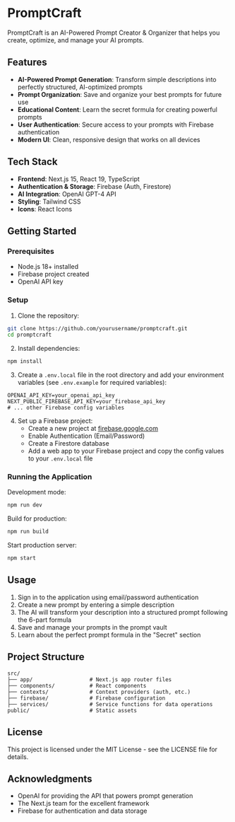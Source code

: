 # PromptCraft

PromptCraft is an AI-Powered Prompt Creator & Organizer that helps you create, optimize, and manage your AI prompts.

## Features

- **AI-Powered Prompt Generation**: Transform simple descriptions into perfectly structured, AI-optimized prompts
- **Prompt Organization**: Save and organize your best prompts for future use
- **Educational Content**: Learn the secret formula for creating powerful prompts
- **User Authentication**: Secure access to your prompts with Firebase authentication
- **Modern UI**: Clean, responsive design that works on all devices

## Tech Stack

- **Frontend**: Next.js 15, React 19, TypeScript
- **Authentication & Storage**: Firebase (Auth, Firestore)
- **AI Integration**: OpenAI GPT-4 API
- **Styling**: Tailwind CSS
- **Icons**: React Icons

## Getting Started

### Prerequisites

- Node.js 18+ installed
- Firebase project created
- OpenAI API key

### Setup

1. Clone the repository:

```bash
git clone https://github.com/yourusername/promptcraft.git
cd promptcraft
```

2. Install dependencies:

```bash
npm install
```

3. Create a `.env.local` file in the root directory and add your environment variables (see `.env.example` for required variables):

```
OPENAI_API_KEY=your_openai_api_key
NEXT_PUBLIC_FIREBASE_API_KEY=your_firebase_api_key
# ... other Firebase config variables
```

4. Set up a Firebase project:
   - Create a new project at [firebase.google.com](https://firebase.google.com)
   - Enable Authentication (Email/Password)
   - Create a Firestore database
   - Add a web app to your Firebase project and copy the config values to your `.env.local` file

### Running the Application

Development mode:

```bash
npm run dev
```

Build for production:

```bash
npm run build
```

Start production server:

```bash
npm start
```

## Usage

1. Sign in to the application using email/password authentication
2. Create a new prompt by entering a simple description
3. The AI will transform your description into a structured prompt following the 6-part formula
4. Save and manage your prompts in the prompt vault
5. Learn about the perfect prompt formula in the "Secret" section

## Project Structure

```
src/
├── app/                  # Next.js app router files
├── components/           # React components
├── contexts/             # Context providers (auth, etc.)
├── firebase/             # Firebase configuration
├── services/             # Service functions for data operations
public/                   # Static assets
```

## License

This project is licensed under the MIT License - see the LICENSE file for details.

## Acknowledgments

- OpenAI for providing the API that powers prompt generation
- The Next.js team for the excellent framework
- Firebase for authentication and data storage
